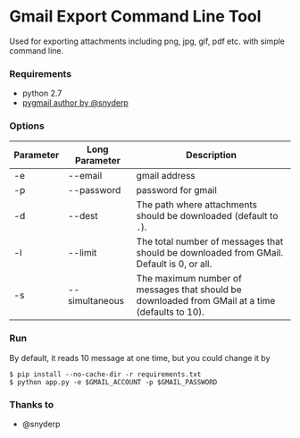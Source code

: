 # Gmail Export Command Line Tool

Used for exporting attachments including png, jpg, gif, pdf etc. with simple command line. 

### Requirements

- python 2.7
- [pygmail author by @snyderp](https://github.com/snyderp/pygmail)

### Options

| Parameter | Long Parameter | Description                                                        |
|-----------|----------------|--------------------------------------------------------------------|
| -e        | --email        | gmail address                                                      |
| -p        | --password     | password for gmail                                                 |
| -d        | --dest         | The path where attachments should be downloaded (default to ``.``).|
| -l        | --limit        | The total number of messages that should be downloaded from GMail. Default is 0, or all. |
| -s        | --simultaneous | The maximum number of messages that should be downloaded from GMail at a time (defaults to 10).|

### Run

By default, it reads 10 message at one time, but you could change it by

```shell
$ pip install --no-cache-dir -r requirements.txt
$ python app.py -e $GMAIL_ACCOUNT -p $GMAIL_PASSWORD
```

### Thanks to

- @snyderp